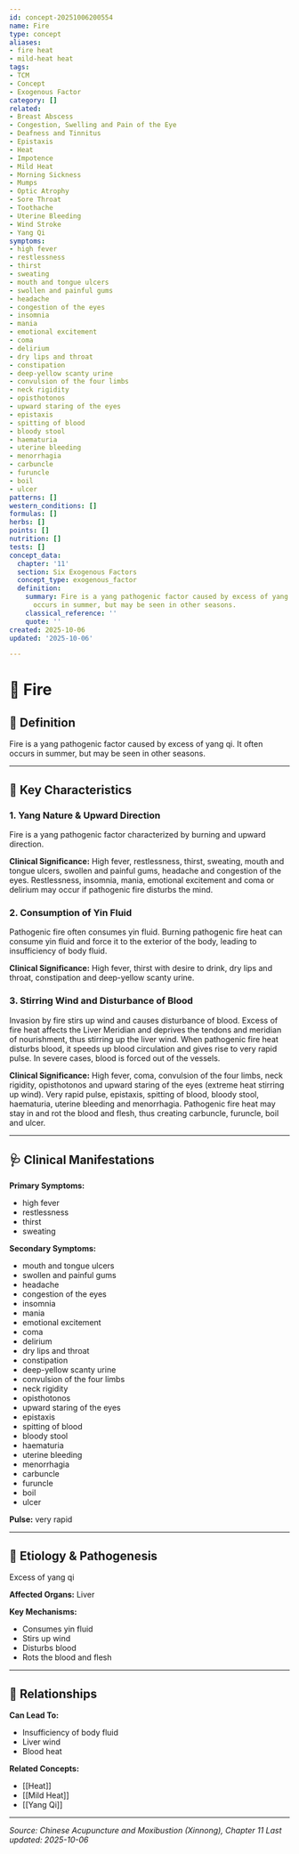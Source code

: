 ```yaml
---
id: concept-20251006200554
name: Fire
type: concept
aliases:
- fire heat
- mild-heat heat
tags:
- TCM
- Concept
- Exogenous Factor
category: []
related:
- Breast Abscess
- Congestion, Swelling and Pain of the Eye
- Deafness and Tinnitus
- Epistaxis
- Heat
- Impotence
- Mild Heat
- Morning Sickness
- Mumps
- Optic Atrophy
- Sore Throat
- Toothache
- Uterine Bleeding
- Wind Stroke
- Yang Qi
symptoms:
- high fever
- restlessness
- thirst
- sweating
- mouth and tongue ulcers
- swollen and painful gums
- headache
- congestion of the eyes
- insomnia
- mania
- emotional excitement
- coma
- delirium
- dry lips and throat
- constipation
- deep-yellow scanty urine
- convulsion of the four limbs
- neck rigidity
- opisthotonos
- upward staring of the eyes
- epistaxis
- spitting of blood
- bloody stool
- haematuria
- uterine bleeding
- menorrhagia
- carbuncle
- furuncle
- boil
- ulcer
patterns: []
western_conditions: []
formulas: []
herbs: []
points: []
nutrition: []
tests: []
concept_data:
  chapter: '11'
  section: Six Exogenous Factors
  concept_type: exogenous_factor
  definition:
    summary: Fire is a yang pathogenic factor caused by excess of yang qi. It often
      occurs in summer, but may be seen in other seasons.
    classical_reference: ''
    quote: ''
created: 2025-10-06
updated: '2025-10-06'

---
```


# 🧬 Fire

## 📖 Definition

Fire is a yang pathogenic factor caused by excess of yang qi. It often occurs in summer, but may be seen in other seasons.

---

## 🔬 Key Characteristics

### 1. Yang Nature & Upward Direction

Fire is a yang pathogenic factor characterized by burning and upward direction.

**Clinical Significance:** High fever, restlessness, thirst, sweating, mouth and tongue ulcers, swollen and painful gums, headache and congestion of the eyes. Restlessness, insomnia, mania, emotional excitement and coma or delirium may occur if pathogenic fire disturbs the mind.

### 2. Consumption of Yin Fluid

Pathogenic fire often consumes yin fluid. Burning pathogenic fire heat can consume yin fluid and force it to the exterior of the body, leading to insufficiency of body fluid.

**Clinical Significance:** High fever, thirst with desire to drink, dry lips and throat, constipation and deep-yellow scanty urine.

### 3. Stirring Wind and Disturbance of Blood

Invasion by fire stirs up wind and causes disturbance of blood. Excess of fire heat affects the Liver Meridian and deprives the tendons and meridian of nourishment, thus stirring up the liver wind. When pathogenic fire heat disturbs blood, it speeds up blood circulation and gives rise to very rapid pulse. In severe cases, blood is forced out of the vessels.

**Clinical Significance:** High fever, coma, convulsion of the four limbs, neck rigidity, opisthotonos and upward staring of the eyes (extreme heat stirring up wind). Very rapid pulse, epistaxis, spitting of blood, bloody stool, haematuria, uterine bleeding and menorrhagia. Pathogenic fire heat may stay in and rot the blood and flesh, thus creating carbuncle, furuncle, boil and ulcer.

---

## 🩺 Clinical Manifestations

**Primary Symptoms:**
- high fever
- restlessness
- thirst
- sweating

**Secondary Symptoms:**
- mouth and tongue ulcers
- swollen and painful gums
- headache
- congestion of the eyes
- insomnia
- mania
- emotional excitement
- coma
- delirium
- dry lips and throat
- constipation
- deep-yellow scanty urine
- convulsion of the four limbs
- neck rigidity
- opisthotonos
- upward staring of the eyes
- epistaxis
- spitting of blood
- bloody stool
- haematuria
- uterine bleeding
- menorrhagia
- carbuncle
- furuncle
- boil
- ulcer

**Pulse:** very rapid

---

## 🧬 Etiology & Pathogenesis

Excess of yang qi

**Affected Organs:** Liver

**Key Mechanisms:**
- Consumes yin fluid
- Stirs up wind
- Disturbs blood
- Rots the blood and flesh

---

## 🔗 Relationships

**Can Lead To:**
- Insufficiency of body fluid
- Liver wind
- Blood heat

**Related Concepts:**
- [[Heat]]
- [[Mild Heat]]
- [[Yang Qi]]

---


*Source: Chinese Acupuncture and Moxibustion (Xinnong), Chapter 11*
*Last updated: 2025-10-06*
